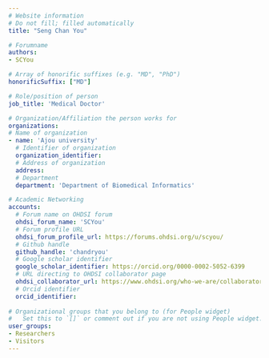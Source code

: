 ```yaml
---
# Website information
# Do not fill; filled automatically
title: "Seng Chan You"

# Forumname 
authors:
- SCYou

# Array of honorific suffixes (e.g. "MD", "PhD")
honorificSuffix: ["MD"]

# Role/position of person
job_title: 'Medical Doctor'

# Organization/Affiliation the person works for
organizations:
# Name of organization
- name: 'Ajou university'
  # Identifier of organization
  organization_identifier: 
  # Address of organization
  address: 
  # Department
  department: 'Department of Biomedical Informatics'

# Academic Networking
accounts:
  # Forum name on OHDSI forum
  ohdsi_forum_name: 'SCYou'
  # Forum profile URL
  ohdsi_forum_profile_url: https://forums.ohdsi.org/u/scyou/
  # Github handle
  github_handle: 'chandryou'
  # Google scholar identifier
  google_scholar_identifier: https://orcid.org/0000-0002-5052-6399
  # URL directing to OHDSI collaborator page
  ohdsi_collaborator_url: https://www.ohdsi.org/who-we-are/collaborators/seng-chan-you/
  # Orcid identifier
  orcid_identifier: 
  
# Organizational groups that you belong to (for People widget)
#   Set this to `[]` or comment out if you are not using People widget.
user_groups:
- Researchers
- Visitors
---
```

